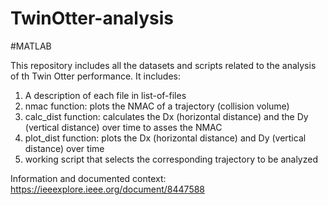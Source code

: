# TwinOtter-analysis
#MATLAB

This repository includes all the datasets and scripts related to the analysis of th Twin Otter performance. It includes:
1. A description of each file in list-of-files
2. nmac function: plots the NMAC of a trajectory (collision volume) 
3. calc_dist function: calculates the Dx (horizontal distance) and the Dy (vertical distance) over time to asses the NMAC
3. plot_dist function: plots the Dx (horizontal distance) and Dy (vertical distance) over time
4. working script that selects the corresponding trajectory to be analyzed

Information and documented context: https://ieeexplore.ieee.org/document/8447588
